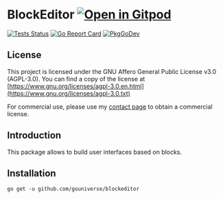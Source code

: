 # BlockEditor <a href="https://gitpod.io/#https://github.com/gouniverse/blockeditor" style="float:right:"><img src="https://gitpod.io/button/open-in-gitpod.svg" alt="Open in Gitpod" loading="lazy"></a>

[![Tests Status](https://github.com/gouniverse/blockeditor/actions/workflows/tests.yml/badge.svg?branch=main)](https://github.com/gouniverse/blockeditor/actions/workflows/tests.yml)
[![Go Report Card](https://goreportcard.com/badge/github.com/gouniverse/blockeditor)](https://goreportcard.com/report/github.com/gouniverse/blockeditor)
[![PkgGoDev](https://pkg.go.dev/badge/github.com/gouniverse/blockeditor)](https://pkg.go.dev/github.com/gouniverse/blockeditor)

## License


This project is licensed under the GNU Affero General Public License v3.0 (AGPL-3.0). You can find a copy of the license at [https://www.gnu.org/licenses/agpl-3.0.en.html](https://www.gnu.org/licenses/agpl-3.0.txt)

For commercial use, please use my [contact page](https://lesichkov.co.uk/contact) to obtain a commercial license.

## Introduction

This package allows to build user interfaces based on blocks.

## Installation
```
go get -u github.com/gouniverse/blockeditor
```
